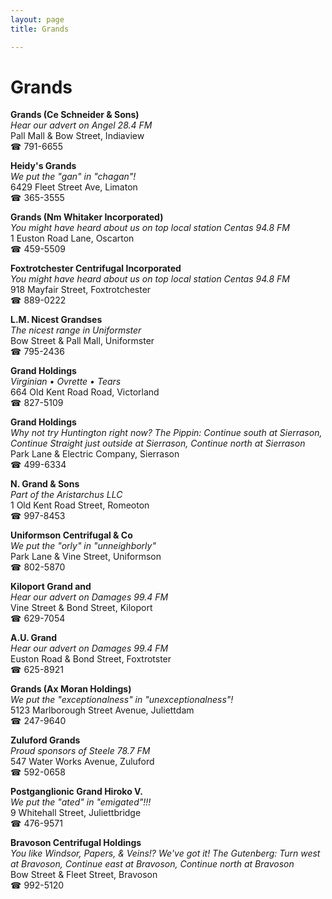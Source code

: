 ```yaml
---
layout: page 
title: Grands

---
```



# Grands


 **Grands (Ce Schneider & Sons)**  
_Hear our advert on Angel 28.4 FM_  
Pall Mall & Bow Street, Indiaview  
☎ 791-6655

**Heidy's Grands**  
_We put the "gan" in "chagan"!_  
6429 Fleet Street Ave, Limaton  
☎ 365-3555

**Grands (Nm Whitaker Incorporated)**  
_You might have heard about us on top local station Centas 94.8 FM_  
1 Euston Road Lane, Oscarton  
☎ 459-5509

**Foxtrotchester Centrifugal Incorporated**  
_You might have heard about us on top local station Centas 94.8 FM_  
918 Mayfair Street, Foxtrotchester  
☎ 889-0222

**L.M. Nicest Grandses**  
_The nicest range in Uniformster_  
Bow Street & Pall Mall, Uniformster  
☎ 795-2436

**Grand Holdings**  
_Virginian • Ovrette • Tears_  
664 Old Kent Road Road, Victorland  
☎ 827-5109

**Grand Holdings**  
_Why not try Huntington right now? 
The Pippin: Continue south at Sierrason, Continue Straight just outside at Sierrason, Continue north at Sierrason_  
Park Lane & Electric Company, Sierrason  
☎ 499-6334

**N. Grand & Sons**  
_Part of the Aristarchus LLC_  
1 Old Kent Road Street, Romeoton  
☎ 997-8453

**Uniformson Centrifugal & Co**  
_We put the "orly" in "unneighborly"_  
Park Lane & Vine Street, Uniformson  
☎ 802-5870

**Kiloport Grand and**  
_Hear our advert on Damages 99.4 FM_  
Vine Street & Bond Street, Kiloport  
☎ 629-7054

**A.U. Grand**  
_Hear our advert on Damages 99.4 FM_  
Euston Road & Bond Street, Foxtrotster  
☎ 625-8921

**Grands (Ax Moran Holdings)**  
_We put the "exceptionalness" in "unexceptionalness"!_  
5123 Marlborough Street Avenue, Juliettdam  
☎ 247-9640

**Zuluford Grands**  
_Proud sponsors of Steele 78.7 FM_  
547 Water Works Avenue, Zuluford  
☎ 592-0658

**Postganglionic Grand Hiroko V.**  
_We put the "ated" in "emigated"!!!_  
9 Whitehall Street, Juliettbridge  
☎ 476-9571

**Bravoson Centrifugal Holdings**  
_You like Windsor, Papers, & Veins!? We've got it! 
The Gutenberg: Turn west at Bravoson, Continue east at Bravoson, Continue north at Bravoson_  
Bow Street & Fleet Street, Bravoson  
☎ 992-5120

